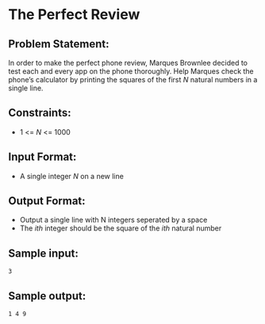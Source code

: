 # The Perfect Review

## Problem Statement: <br>
In order to make the perfect phone review, Marques Brownlee decided to test each and every app on the phone thoroughly. Help Marques check the phone’s calculator by printing the squares of the first _N_ natural numbers in a single line.

## Constraints: <br>
 - 1 <= _N_ <= 1000

## Input Format: <br>
 - A single integer _N_ on a new line

## Output Format: <br>
 - Output a single line with N integers seperated by a space
 - The _ith_ integer should be the square of the _ith_ natural number

## Sample input: <br>
```
3
```

## Sample output: <br>
```
1 4 9
```
